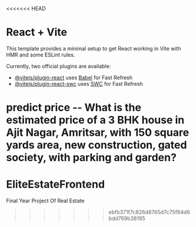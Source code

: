 <<<<<<< HEAD
# React + Vite

This template provides a minimal setup to get React working in Vite with HMR and some ESLint rules.

Currently, two official plugins are available:

- [@vitejs/plugin-react](https://github.com/vitejs/vite-plugin-react/blob/main/packages/plugin-react/README.md) uses [Babel](https://babeljs.io/) for Fast Refresh
- [@vitejs/plugin-react-swc](https://github.com/vitejs/vite-plugin-react-swc) uses [SWC](https://swc.rs/) for Fast Refresh



predict price --
What is the estimated price of a 3 BHK house in Ajit Nagar, Amritsar, with 150 square yards area, new construction, gated society, with parking and garden?
=======
# EliteEstateFrontend
Final Year Project Of Real Estate
>>>>>>> ebfb371f7c826d8765d7c75f94d6bdd769b38185
